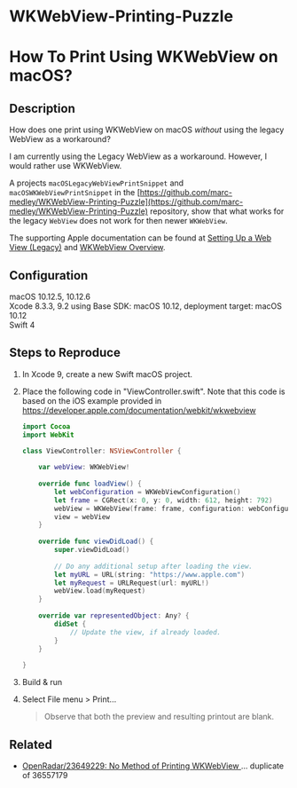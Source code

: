 # WKWebView-Printing-Puzzle

# How To Print Using WKWebView on macOS?

## Description

How does one print using WKWebView on macOS *without* using the legacy WebView as a workaround?

I am currently using the Legacy WebView as a workaround. However, I would rather use WKWebView.

A projects `macOSLegacyWebViewPrintSnippet` and `macOSWKWebViewPrintSnippet` in the [https://github.com/marc-medley/WKWebView-Printing-Puzzle](https://github.com/marc-medley/WKWebView-Printing-Puzzle) repository, show that what works for the legacy `WebView` does not work for then newer `WKWebView`.

The supporting Apple documentation can be found at [Setting Up a Web View (Legacy)](https://developer.apple.com/documentation/webkit/setting_up_a_web_view_legacy) and [WKWebView Overview](https://developer.apple.com/documentation/webkit/wkwebview).

## Configuration

macOS 10.12.5, 10.12.6  
Xcode 8.3.3, 9.2 using Base SDK: macOS 10.12, deployment target: macOS 10.12  
Swift 4

## Steps to Reproduce

1. In Xcode 9, create a new Swift macOS project.

2. Place the following code in "ViewController.swift". Note that this code is based on the iOS example provided in https://developer.apple.com/documentation/webkit/wkwebview

    ``` swift
    import Cocoa
    import WebKit
    
    class ViewController: NSViewController {
        
        var webView: WKWebView!
        
        override func loadView() {
            let webConfiguration = WKWebViewConfiguration()
            let frame = CGRect(x: 0, y: 0, width: 612, height: 792)
            webView = WKWebView(frame: frame, configuration: webConfiguration)
            view = webView
        }
        
        override func viewDidLoad() {
            super.viewDidLoad()
            
            // Do any additional setup after loading the view.
            let myURL = URL(string: "https://www.apple.com")
            let myRequest = URLRequest(url: myURL!)
            webView.load(myRequest)
        }
        
        override var representedObject: Any? {
            didSet {
                // Update the view, if already loaded.
            }
        }
        
    }
    
    ```

3. Build & run

4. Select File menu > Print... 

    > Observe that both the preview and resulting printout are blank. 

## Related

* [OpenRadar/23649229: No Method of Printing WKWebView ](http://www.openradar.me/23649229) … duplicate of 36557179